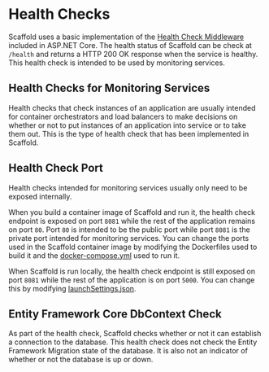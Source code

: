 # Health Checks

Scaffold uses a basic implementation of the [Health Check Middleware](https://docs.microsoft.com/aspnet/core/host-and-deploy/health-checks) included in ASP.NET Core. The health status of Scaffold can be check at `/health` and returns a HTTP 200 OK response when the service is healthy. This health check is intended to be used by monitoring services.

## Health Checks for Monitoring Services

Health checks that check instances of an application are usually intended for container orchestrators and load balancers to make decisions on whether or not to put instances of an application into service or to take them out. This is the type of health check that has been implemented in Scaffold.

## Health Check Port

Health checks intended for monitoring services usually only need to be exposed internally.

When you build a container image of Scaffold and run it, the health check endpoint is exposed on port `8081` while the rest of the application remains on port `80`. Port `80` is intended to be the public port while port `8081` is the private port intended for monitoring services. You can change the ports used in the Scaffold container image by modifying the Dockerfiles used to build it and the [docker-compose.yml](../docker-compose.yml) used to run it.

When Scaffold is run locally, the health check endpoint is still exposed on port `8081` while the rest of the application is on port `5000`. You can change this by modifying [launchSettings.json](../Sources/Scaffold.WebApi/Properties/launchSettings.json).

## Entity Framework Core DbContext Check

As part of the health check, Scaffold checks whether or not it can establish a connection to the database. This health check does not check the Entity Framework Migration state of the database. It is also not an indicator of whether or not the database is up or down.
